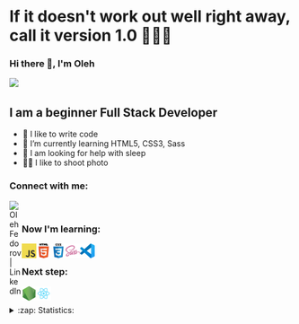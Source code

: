 <h1> If it doesn't work out well right away, call it version 1.0 👨🏻‍💻</h1>

### Hi there 👋, I'm Oleh

![](https://komarev.com/ghpvc/?username=zpengineer&color=red)

## I am a beginner Full Stack Developer

- 💪 I like to write code
- 🌱 I’m currently learning HTML5, CSS3, Sass
- 🤔 I am looking for help with sleep
- 🤹🏽 I like to shoot photo

### Connect with me:

[<img align="left" alt="OlehFedorov | LinkedIn" width="22px" src="https://cdn.jsdelivr.net/npm/simple-icons@v3/icons/linkedin.svg" />][linkedin]

<br />

### Now I'm learning:

<img align="left" alt="JavaScript" width="26px" src="https://raw.githubusercontent.com/github/explore/80688e429a7d4ef2fca1e82350fe8e3517d3494d/topics/javascript/javascript.png" />
<img align="left" alt="HTML5" width="26px" src="https://raw.githubusercontent.com/github/explore/80688e429a7d4ef2fca1e82350fe8e3517d3494d/topics/html/html.png" />
<img align="left" alt="CSS3" width="26px" src="https://raw.githubusercontent.com/github/explore/80688e429a7d4ef2fca1e82350fe8e3517d3494d/topics/css/css.png" />
<img align="left" alt="Sass" width="26px" src="https://raw.githubusercontent.com/github/explore/80688e429a7d4ef2fca1e82350fe8e3517d3494d/topics/sass/sass.png" />
<img align="left" alt="Visual Studio Code" width="26px" src="https://raw.githubusercontent.com/github/explore/80688e429a7d4ef2fca1e82350fe8e3517d3494d/topics/visual-studio-code/visual-studio-code.png" />

<br />

### Next step:

<img align="left" alt="Node.js" width="26px" src="https://raw.githubusercontent.com/github/explore/80688e429a7d4ef2fca1e82350fe8e3517d3494d/topics/nodejs/nodejs.png" />
<img align="left" alt="React" width="26px" src="https://raw.githubusercontent.com/github/explore/80688e429a7d4ef2fca1e82350fe8e3517d3494d/topics/react/react.png" />

<br />
<br />

<details>
  <summary>:zap: Statistics:</summary>
   <img align="left" alt="codeSTACKr's GitHub Stats" src="https://github-readme-stats.vercel.app/api/top-langs/?username=zpengineer&langs_count=8&layout=compact" />
</details>

[linkedin]: https://www.linkedin.com/in/oleh-fedorov-608338a5/
